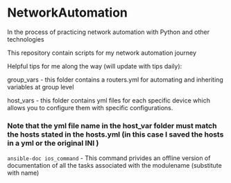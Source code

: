 # NetworkAutomation
In the process of practicing network automation with Python and other technologies

This repository contain scripts for my network automation journey

Helpful tips for me along the way (will update with tips daily):

group_vars - this folder contains a routers.yml for automating and inheriting variables at group level

host_vars - this folder contains yml files for each specific device which allows you to configure them with specific configurations.
### Note that the yml file name in the host_var folder must match the hosts stated in the hosts.yml (in this case I saved the hosts in a yml or the original INI )

`ansible-doc ios_command` - This command privides an offline version of documentation of all the tasks associated with the modulename (substitute with name) 
